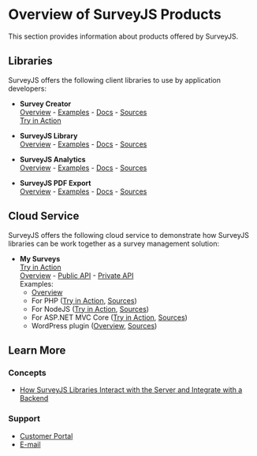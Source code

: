 # Overview of SurveyJS Products
This section provides information about products offered by SurveyJS. 


## Libraries
SurveyJS offers the following client libraries to use by application developers:  

 * **Survey Creator**  
 [Overview](https://surveyjs.io/Overview/Survey-Creator) - [Examples](https://surveyjs.io/Examples/Survey-Creator) - [Docs](https://surveyjs.io/Documentation/Survey-Creator) - [Sources](https://github.com/surveyjs/survey-creator)  
 [Try in Action](https://surveyjs.io/create-survey)  

 * **SurveyJS Library**  
 [Overview](https://surveyjs.io/Overview/Library) - [Examples](https://surveyjs.io/Examples/Library) - [Docs](https://surveyjs.io/Documentation/Library) - [Sources](https://github.com/surveyjs/survey-library)  



 * **SurveyJS Analytics**  
 [Overview](https://surveyjs.io/Overview/Analytics) - [Examples](https://surveyjs.io/Examples/Analytics) - [Docs](https://surveyjs.io/Documentation/Analytics) - [Sources](https://github.com/surveyjs/survey-analytics)  

 * **SurveyJS PDF Export**  
 [Overview](https://surveyjs.io/Overview/Survey-Pdf-Export) - [Examples](https://surveyjs.io/Examples/Pdf-Export) - [Docs](https://surveyjs.io/Documentation/Pdf-Export) - [Sources](https://github.com/surveyjs/survey-pdf)

## Cloud Service
SurveyJS offers the following cloud service to demonstrate how SurveyJS libraries can be work together as a survey management solution:

 * **My Surveys**  
[Try in Action](https://surveyjs.io/Service/MySurveys)  
[Overview](https://surveyjs.io/Overview/Service) - [Public API](https://surveyjs.io/Help/Index?apiType=public) - [Private API](https://surveyjs.io/Help/Index?apiType=private)  
Examples:  
   * [Overview](https://surveyjs.io/Examples/Service)  
   * For PHP ([Try in Action](https://surveyjs-php.herokuapp.com/index.html), [Sources](https://github.com/surveyjs/surveyjs-php))  
   * For NodeJS ([Try in Action](https://surveyjs-nodejs.herokuapp.com/), [Sources](https://github.com/surveyjs/surveyjs-nodejs))  
   * For ASP.NET MVC Core ([Try in Action](https://surveyjs-aspnet-mvc.azurewebsites.net/), [Sources](https://github.com/surveyjs/surveyjs-aspnet-mvc))
   * WordPress plugin ([Overview](https://wordpress.org/plugins/surveyjs/), [Sources](https://github.com/surveyjs/surveyjs-wordpress))

 ## Learn More  
 
 ### Concepts
 * [How SurveyJS Libraries Interact with the Server and Integrate with a Backend](Integration-with-Backend.md)

 ### Support
 * [Customer Portal](https://surveyjs.answerdesk.io/)
 * [E-mail](support@surveyjs.io)